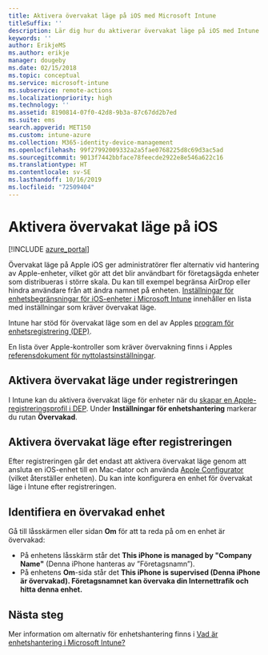 ```yaml
---
title: Aktivera övervakat läge på iOS med Microsoft Intune
titleSuffix: ''
description: Lär dig hur du aktiverar övervakat läge på iOS med Intune.
keywords: ''
author: ErikjeMS
ms.author: erikje
manager: dougeby
ms.date: 02/15/2018
ms.topic: conceptual
ms.service: microsoft-intune
ms.subservice: remote-actions
ms.localizationpriority: high
ms.technology: ''
ms.assetid: 8190814-07f0-42d8-9b3a-87c67dd2b7ed
ms.suite: ems
search.appverid: MET150
ms.custom: intune-azure
ms.collection: M365-identity-device-management
ms.openlocfilehash: 99f27992009332a2a5fae0768225d8c69d3ac5ad
ms.sourcegitcommit: 9013f7442bbface78feecde2922e8e546a622c16
ms.translationtype: HT
ms.contentlocale: sv-SE
ms.lasthandoff: 10/16/2019
ms.locfileid: "72509404"
---
```

# <a name="turn-on-ios-supervised-mode"></a>Aktivera övervakat läge på iOS


[!INCLUDE [azure_portal](../includes/azure_portal.md)]

Övervakat läge på Apple iOS ger administratörer fler alternativ vid hantering av Apple-enheter, vilket gör att det blir användbart för företagsägda enheter som distribueras i större skala. Du kan till exempel begränsa AirDrop eller hindra användare från att ändra namnet på enheten. [Inställningar för enhetsbegränsningar för iOS-enheter i Microsoft Intune](../configuration/device-restrictions-ios.md) innehåller en lista med inställningar som kräver övervakat läge.

Intune har stöd för övervakat läge som en del av Apples [program för enhetsregistrering (DEP)](../enrollment/device-enrollment-program-enroll-ios.md).

En lista över Apple-kontroller som kräver övervakning finns i Apples [referensdokument för nyttolastsinställningar](http://help.apple.com/configurator/mac/2.4/#/cad5370d089).

## <a name="turn-on-supervised-mode-during-enrollment"></a>Aktivera övervakat läge under registreringen

I Intune kan du aktivera övervakat läge för enheter när du [skapar en Apple-registreringsprofil i DEP](../enrollment/device-enrollment-program-enroll-ios.md#create-an-apple-enrollment-profile). Under **Inställningar för enhetshantering** markerar du rutan **Övervakad**.

## <a name="turn-on-supervised-mode-after-enrollment"></a>Aktivera övervakat läge efter registreringen

Efter registreringen går det endast att aktivera övervakat läge genom att ansluta en iOS-enhet till en Mac-dator och använda [Apple Configurator](../enrollment/apple-configurator-enroll-ios.md) (vilket återställer enheten). Du kan inte konfigurera en enhet för övervakat läge i Intune efter registreringen.

## <a name="identify-a-supervised-device"></a>Identifiera en övervakad enhet

Gå till låsskärmen eller sidan **Om** för att ta reda på om en enhet är övervakad:
- På enhetens låsskärm står det **This iPhone is managed by "Company Name"** (Denna iPhone hanteras av ”Företagsnamn”).
- På enhetens **Om**-sida står det **This iPhone is supervised (Denna iPhone är övervakad). Företagsnamnet kan övervaka din Internettrafik och hitta denna enhet.**

## <a name="next-steps"></a>Nästa steg

Mer information om alternativ för enhetshantering finns i [Vad är enhetshantering i Microsoft Intune?](device-management.md)
